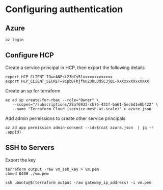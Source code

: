 # Configuring authentication

## Azure

```shell
az login
```

## Configure HCP

Create a service principal in HCP, then export the following details

```shell
export HCP_CLIENT_ID=eANPsL23HCy51xxxxxxxxxxxxx
export HCP_CLIENT_SECRET=9CpbDFhjfOUZ3kLOdSC3jQL-XXXxxxXXxxXXXX
```

Create an sp for terraform

```
az ad sp create-for-rbac --role="Owner" \
   --scopes="/subscriptions/28af6932-cb76-431f-ba61-5ec6d1e8b422" \
   --name "Terraform Cloud (service-mesh-at-scale)" > azure.json
```

Add admin permissions to create other service principals

```
az ad app permission admin-consent --id=$(cat azure.json  | jq -r .appId)
```

## SSH to Servers

Export the key

```
terraform output -raw vm_ssh_key > vm.pem
chmod 0400 ./vm.pem
```

```
ssh ubuntu@$(terraform output -raw gateway_ip_address) -i vm.pem
```
